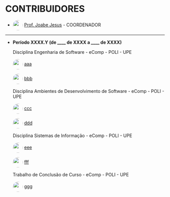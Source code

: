 # CONTRIBUIDORES

- <img src="https://avatars.githubusercontent.com/u/8330781?s=32&v=4" style="vertical-align: middle; border-radius: 50%;" width="32" height="32" /> [Prof. Joabe Jesus](https://github.com/jbjj) - COORDENADOR

---

- **Período XXXX.Y (de ____ de XXXX a ____ de XXXX)**

  Disciplina Engenharia de Software - eComp - POLI - UPE

  <img src="https://avatars.githubusercontent.com/u/22482822?s=32&v=4" style="vertical-align: middle; border-radius: 50%;" width="32" height="32" /> [aaa](https://github.com/aaa)

  <img src="https://avatars.githubusercontent.com/u/22482822?s=32&v=4" style="vertical-align: middle; border-radius: 50%;" width="32" height="32" /> [bbb](https://github.com/bbb)

  Disciplina Ambientes de Desenvolvimento de Software - eComp - POLI - UPE

  <img src="https://avatars.githubusercontent.com/u/22482822?s=32&v=4" style="vertical-align: middle; border-radius: 50%;" width="32" height="32" /> [ccc](https://github.com/ccc)

  <img src="https://avatars.githubusercontent.com/u/22482822?s=32&v=4" style="vertical-align: middle; border-radius: 50%;" width="32" height="32" /> [ddd](https://github.com/ddd)

  Disciplina Sistemas de Informação - eComp - POLI - UPE

  <img src="https://avatars.githubusercontent.com/u/22482822?s=32&v=4" style="vertical-align: middle; border-radius: 50%;" width="32" height="32" /> [eee](https://github.com/eee)

  <img src="https://avatars.githubusercontent.com/u/22482822?s=32&v=4" style="vertical-align: middle; border-radius: 50%;" width="32" height="32" /> [fff](https://github.com/fff)

  Trabalho de Conclusão de Curso - eComp - POLI - UPE

  <img src="https://avatars.githubusercontent.com/u/22482822?s=32&v=4" style="vertical-align: middle; border-radius: 50%;" width="32" height="32" /> [ggg](https://github.com/ggg)
